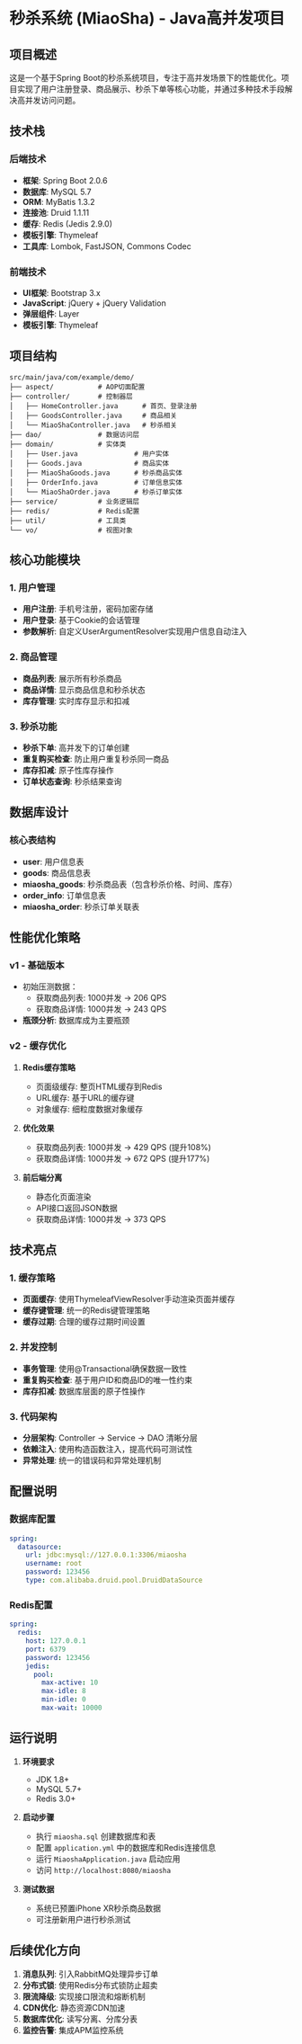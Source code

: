 # 秒杀系统 (MiaoSha) - Java高并发项目

## 项目概述

这是一个基于Spring Boot的秒杀系统项目，专注于高并发场景下的性能优化。项目实现了用户注册登录、商品展示、秒杀下单等核心功能，并通过多种技术手段解决高并发访问问题。

## 技术栈

### 后端技术
- **框架**: Spring Boot 2.0.6
- **数据库**: MySQL 5.7
- **ORM**: MyBatis 1.3.2
- **连接池**: Druid 1.1.11
- **缓存**: Redis (Jedis 2.9.0)
- **模板引擎**: Thymeleaf
- **工具库**: Lombok, FastJSON, Commons Codec

### 前端技术
- **UI框架**: Bootstrap 3.x
- **JavaScript**: jQuery + jQuery Validation
- **弹层组件**: Layer
- **模板引擎**: Thymeleaf

## 项目结构

```
src/main/java/com/example/demo/
├── aspect/           # AOP切面配置
├── controller/       # 控制器层
│   ├── HomeController.java      # 首页、登录注册
│   ├── GoodsController.java     # 商品相关
│   └── MiaoShaController.java   # 秒杀相关
├── dao/              # 数据访问层
├── domain/           # 实体类
│   ├── User.java              # 用户实体
│   ├── Goods.java             # 商品实体
│   ├── MiaoShaGoods.java      # 秒杀商品实体
│   ├── OrderInfo.java         # 订单信息实体
│   └── MiaoShaOrder.java      # 秒杀订单实体
├── service/          # 业务逻辑层
├── redis/            # Redis配置
├── util/             # 工具类
└── vo/               # 视图对象
```

## 核心功能模块

### 1. 用户管理
- **用户注册**: 手机号注册，密码加密存储
- **用户登录**: 基于Cookie的会话管理
- **参数解析**: 自定义UserArgumentResolver实现用户信息自动注入

### 2. 商品管理
- **商品列表**: 展示所有秒杀商品
- **商品详情**: 显示商品信息和秒杀状态
- **库存管理**: 实时库存显示和扣减

### 3. 秒杀功能
- **秒杀下单**: 高并发下的订单创建
- **重复购买检查**: 防止用户重复秒杀同一商品
- **库存扣减**: 原子性库存操作
- **订单状态查询**: 秒杀结果查询

## 数据库设计

### 核心表结构
- **user**: 用户信息表
- **goods**: 商品信息表  
- **miaosha_goods**: 秒杀商品表（包含秒杀价格、时间、库存）
- **order_info**: 订单信息表
- **miaosha_order**: 秒杀订单关联表

## 性能优化策略

### v1 - 基础版本
- 初始压测数据：
  - 获取商品列表: 1000并发 → 206 QPS
  - 获取商品详情: 1000并发 → 243 QPS
- **瓶颈分析**: 数据库成为主要瓶颈

### v2 - 缓存优化
1. **Redis缓存策略**
   - 页面级缓存: 整页HTML缓存到Redis
   - URL缓存: 基于URL的缓存键
   - 对象缓存: 细粒度数据对象缓存
   
2. **优化效果**
   - 获取商品列表: 1000并发 → 429 QPS (提升108%)
   - 获取商品详情: 1000并发 → 672 QPS (提升177%)

3. **前后端分离**
   - 静态化页面渲染
   - API接口返回JSON数据
   - 获取商品详情: 1000并发 → 373 QPS

## 技术亮点

### 1. 缓存策略
- **页面缓存**: 使用ThymeleafViewResolver手动渲染页面并缓存
- **缓存键管理**: 统一的Redis键管理策略
- **缓存过期**: 合理的缓存过期时间设置

### 2. 并发控制
- **事务管理**: 使用@Transactional确保数据一致性
- **重复购买检查**: 基于用户ID和商品ID的唯一性约束
- **库存扣减**: 数据库层面的原子性操作

### 3. 代码架构
- **分层架构**: Controller → Service → DAO 清晰分层
- **依赖注入**: 使用构造函数注入，提高代码可测试性
- **异常处理**: 统一的错误码和异常处理机制

## 配置说明

### 数据库配置
```yaml
spring:
  datasource:
    url: jdbc:mysql://127.0.0.1:3306/miaosha
    username: root
    password: 123456
    type: com.alibaba.druid.pool.DruidDataSource
```

### Redis配置
```yaml
spring:
  redis:
    host: 127.0.0.1
    port: 6379
    password: 123456
    jedis:
      pool:
        max-active: 10
        max-idle: 8
        min-idle: 0
        max-wait: 10000
```

## 运行说明

1. **环境要求**
   - JDK 1.8+
   - MySQL 5.7+
   - Redis 3.0+

2. **启动步骤**
   - 执行 `miaosha.sql` 创建数据库和表
   - 配置 `application.yml` 中的数据库和Redis连接信息
   - 运行 `MiaoshaApplication.java` 启动应用
   - 访问 `http://localhost:8080/miaosha`

3. **测试数据**
   - 系统已预置iPhone XR秒杀商品数据
   - 可注册新用户进行秒杀测试

## 后续优化方向

1. **消息队列**: 引入RabbitMQ处理异步订单
2. **分布式锁**: 使用Redis分布式锁防止超卖
3. **限流降级**: 实现接口限流和熔断机制
4. **CDN优化**: 静态资源CDN加速
5. **数据库优化**: 读写分离、分库分表
6. **监控告警**: 集成APM监控系统
